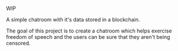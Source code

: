WIP

A simple chatroom with it's data stored in a blockchain.

The goal of this project is to create a chatroom which helps exercise freedom of speech and the users can be sure that they aren't being censored.